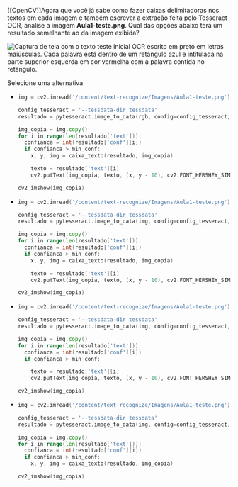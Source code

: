 [[OpenCV]]Agora que você já sabe como fazer caixas delimitadoras nos textos em cada imagem e também escrever a extração feita pelo Tesseract OCR, analise a imagem **Aula1-teste.png**. Qual das opções abaixo terá um resultado semelhante ao da imagem exibida?

![Captura de tela com o texto teste inicial OCR escrito em preto em letras maiúsculas. Cada palavra está dentro de um retângulo azul e intitulada na parte superior esquerda em cor vermelha com a palavra contida no retângulo.](https://caelum-online-public.s3.amazonaws.com/2663-visao-computacional/03/Aula3_teste.png)

Selecione uma alternativa

-   ```go
    img = cv2.imread('/content/text-recognize/Imagens/Aula1-teste.png')
    
    config_tesseract = '--tessdata-dir tessdata'
    resultado = pytesseract.image_to_data(rgb, config=config_tesseract, lang='por', output_type=Output.DICT)
    
    img_copia = img.copy()
    for i in range(len(resultado['text'])):
      confianca = int(resultado['conf'][i])
      if confianca > min_conf:
        x, y, img = caixa_texto(resultado, img_copia)
    
        texto = resultado['text'][i]
        cv2.putText(img_copia, texto, (x, y - 10), cv2.FONT_HERSHEY_SIMPLEX, 0.7, (100,0,255))
    
    cv2_imshow(img_copia)
    ```
    
-   ```go
    img = cv2.imread('/content/text-recognize/Imagens/Aula1-teste.png')
    
    config_tesseract = '--tessdata-dir tessdata'
    resultado = pytesseract.image_to_data(img, config=config_tesseract, lang='por', output_type=Output.DICT)
    
    img_copia = img.copy()
    for i in range(len(resultado['text'])):
      confianca = int(resultado['conf'][i])
      if confianca > min_conf:
        x, y, img = caixa_texto(resultado, img_copia)
    
        texto = resultado['text'][i]
        cv2.putText(img_copia, texto, (x, y - 10), cv2.FONT_HERSHEY_SIMPLEX, 0.7, (100,0,255))
    
    cv2_imshow(img_copia)
    ```
    
-   ```go
    img = cv2.imread('/content/text-recognize/Imagens/Aula1-teste.png')
    
    config_tesseract = '--tessdata-dir tessdata'
    resultado = pytesseract.image_to_data(img, config=config_tesseract, lang='por', output_type=Output.DICT)
    
    img_copia = img.copy()
    for i in range(len(resultado['text'])):
      confianca = int(resultado['conf'][i])
      if confianca > min_conf:
    
        texto = resultado['text'][i]
        cv2.putText(img_copia, texto, (x, y - 10), cv2.FONT_HERSHEY_SIMPLEX, 0.7, (100,0,255))
    
    cv2_imshow(img_copia)
    ```
    
-   ```go
    img = cv2.imread('/content/text-recognize/Imagens/Aula1-teste.png')
    
    config_tesseract = '--tessdata-dir tessdata'
    resultado = pytesseract.image_to_data(img, config=config_tesseract, lang='por', output_type=Output.DICT)
    
    img_copia = img.copy()
    for i in range(len(resultado['text'])):
      confianca = int(resultado['conf'][i])
      if confianca > min_conf:
        x, y, img = caixa_texto(resultado, img_copia)
    
    cv2_imshow(img_copia)
    ```